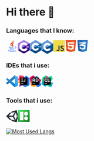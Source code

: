 # Hi there 👋


### Languages that I know:
<img align="left" width="32px" src="/res/img/lang/java.png"/>
<img align="left" width="32px" src="/res/img/lang/cs.png"/>
<img align="left" width="32px" src="/res/img/lang/cpp.png"/>
<img align="left" width="32px" src="/res/img/lang/c.png"/>
<img align="left" width="32px" src="/res/img/lang/js.png"/>
<img align="left" width="32px" src="/res/img/lang/html.png"/>
<img width="32px" src="/res/img/lang/css.png"/>

### IDEs that i use:
[<img align="left" width="32px" src="/res/img/ide/vscode.png"/>](https://code.visualstudio.com)
[<img align="left" width="32px" src="/res/img/ide/intellij.png"/>](https://www.jetbrains.com/idea/download)
[<img align="left" width="32px" src="/res/img/ide/rider.png"/>](https://www.jetbrains.com/rider/download)
[<img width="32px" src="/res/img/ide/clion.png"/>](https://www.jetbrains.com/clion/download)

### Tools that i use:
[<img align="left" width="32px" src="/res/img/tools/unity.png"/>](https://unity3d.com/get-unity/download)
[<img width="32px" src="/res/img/tools/icons8.png"/>](https://icons8.com/)

[![Most Used Langs](https://github-readme-stats.vercel.app/api/top-langs/?username=FoxWareFX&layout=compact&theme=dark)](https://github.com/anuraghazra/github-readme-stats)
